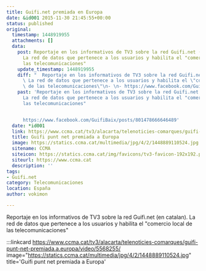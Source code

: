 ```yaml
---
title: Guifi.net premiada en Europa
date: &id001 2015-11-30 21:45:55+00:00
status: published
original:
  timestamp: 1448919955
  attachments: []
  data:
    post: Reportaje en los informativos de TV3 sobre la red Guifi.net (en catalan).
      La red de datos que pertenece a los usuarios y habilita el "comercio local de
      las telecomunicaciones"
    update_timestamp: 1448919955
    diff: "  Reportaje en los informativos de TV3 sobre la red Guifi.net (en catalan).\
      \ La red de datos que pertenece a los usuarios y habilita el \"comercio local\
      \ de las telecomunicaciones\"\n- \n- https://www.facebook.com/GuifiBaix/posts/801478666646489"
    past: 'Reportaje en los informativos de TV3 sobre la red Guifi.net (en catalan).
      La red de datos que pertenece a los usuarios y habilita el "comercio local de
      las telecomunicaciones"


      https://www.facebook.com/GuifiBaix/posts/801478666646489'
  date: *id001
  link: https://www.ccma.cat/tv3/alacarta/telenoticies-comarques/guifi-punt-net-premiada.a.europa/video/5568255/
  title: Guifi punt net premiada a Europa
  image: https://statics.ccma.cat/multimedia/jpg/4/2/1448889110524.jpg
  sitename: CCMA
  siteicon: https://statics.ccma.cat/img/favicons/tv3-favicon-192x192.png
  siteurl: https://www.ccma.cat
  description: ''
tags:
- Guifi.net
category: Telecomunicaciones
location: España
author: vokimon

---
```

Reportaje en los informativos de TV3 sobre la red Guifi.net (en catalan). La red de datos que pertenece a los usuarios y habilita el "comercio local de las telecomunicaciones"

:::linkcard https://www.ccma.cat/tv3/alacarta/telenoticies-comarques/guifi-punt-net-premiada.a.europa/video/5568255/ image="https://statics.ccma.cat/multimedia/jpg/4/2/1448889110524.jpg" title='Guifi punt net premiada a Europa'


